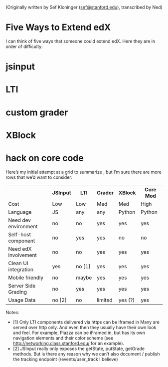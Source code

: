 (Originally written by Sef Kloninger (<sef@stanford.edu>), transcribed by Ned)

# Five Ways to Extend edX

I can think of five ways that someone could extend edX.  Here they are in order of difficulty:
 # jsinput
 # LTI
 # custom grader
 # XBlock
 # hack on core code

Here’s my initial attempt at a grid to summarize , but I’m sure there are more rows that we’d want to consider:

<table>
<tr>
<th>&nbsp;</th>
<th>JSInput</th>
<th>LTI</th>
<th>Grader</th>
<th>XBlock</th>
<th>Core Mod</th>
</tr>
<tr>
<td>Cost</td>
<td>Low</td>
<td>Low</td>
<td>Med</td>
<td>Med</td>
<td>High</td>
</tr>
<tr>
<td>Language</td>
<td>JS</td>
<td>any</td>
<td>any</td>
<td>Python</td>
<td>Python</td>
</tr>
<tr>
<td>Need dev environment</td>
<td>no</td>
<td>no</td>
<td>yes</td>
<td>yes</td>
<td>yes</td>
</tr>
<tr>
<td>Self-host component</td>
<td>no</td>
<td>yes</td>
<td>yes</td>
<td>no</td>
<td>no</td>
</tr>
<tr>
<td>Need edX involvement</td>
<td>no</td>
<td>no</td>
<td>yes</td>
<td>yes</td>
<td>yes</td>
</tr>
<tr>
<td>Clean UI integration</td>
<td>yes</td>
<td>no [1]</td>
<td>yes</td>
<td>yes</td>
<td>yes</td>
</tr>
<tr>
<td>Mobile friendly</td>
<td>no</td>
<td>maybe</td>
<td>yes</td>
<td>yes</td>
<td>yes</td>
</tr>
<tr>
<td>Server Side Grading</td>
<td>no</td>
<td>yes</td>
<td>yes</td>
<td>yes</td>
<td>yes</td>
</tr>
<tr>
<td>Usage Data</td>
<td>no [2]</td>
<td>no</td>
<td>limited</td>
<td>yes (?)</td>
<td>yes</td>
</tr>
</table>


Notes:
* [1] Only LTI components delivered via https can be iframed in  Many are served over http only.  And even then they usually have their own look and feel.  For example, Piazza can be iFramed in, but has its own navigation elements and their color scheme (see <http://networking.class.stanford.edu/> for an example).
* [2] JSInput really only exposes the getState, putState, getGrade methods.  But is there any reason why we can’t also document / publish the tracking endpoint (/events/user_track I believe)

